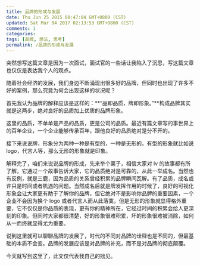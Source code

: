 ```yaml
---
title: 品牌的形成与发展
date: Thu Jun 25 2015 08:47:04 GMT+0800 (CST)
updated: Sat Mar 04 2017 02:13:53 GMT+0800 (CST)
comments: 1
categories:
tags: [品牌, 想法, 思考]
permalink: /品牌的形成与发展
---
```


突然想写这篇文章是因为一次面试，面试官的一些话让我陷入了沉思，写这篇文章也仅仅是表达我个人的观点。

<!-- more -->

随着社会经济的发展，我们身边不断涌现出很多好的品牌，但同时也出现了许多不好的案例，那么究竟为何会出现这样的状况呢？

首先我认为品牌的解释应该是这样的：**“品即品质，牌即形象。”**构成品牌其实就是这两步，绝对良好的品质加上优质的品牌形象。

这里的品质，不单单是产品的品质，更是公司的品质。最近有篇文章写的事世界上的百年企业，一个企业能够传承百年，跟他良好的品质绝对是分不开的。

接下来说说牌，形象分为两种一种是有型的，一种是无形的。有型的形象就比如说 logo，代言人等，那么无形的形象就是印象。

解释完了，咱们来说说品牌的形成，先来举个栗子，相信大家对 lv 的故事都有所了解，它通过一个故事告诉大家，它的品质绝对是可靠的，从此一举成名。当然也有反例，就是三鹿，因为品质的关系曾经积累的品牌瞬间瓦解。有了品质，成名或许只是时间或者机遇的问题。当然成名后就是牌发挥作用的时候了，良好的可视化形象会让大家更有助于了解你的品牌，但它绝对不是影响你品牌的重要因素，一个企业不会因为换个 logo 或者代言人而从此落寞。但是无形的形象就显得格外重要，它不仅仅是你品质的表现，更有你的精神所在，它经过时间的积累会给人更深刻的印象。但同时大家都很清楚，好的形象很难积累，坏的形象很难被消除，如何从一而终就显得尤为重要。

说到这里就可以聊聊品牌的发展了，时代的不同对品牌的诠释也是不同的，但最基础的本质不会变。品牌的发展应该是对品牌的补充，而不是对品牌的彻底颠覆。

今天就写到这里了，此文仅代表我自己的拙见。
